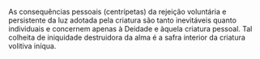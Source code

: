 ﻿As consequências pessoais (centrípetas) da rejeição voluntária e persistente da luz adotada pela criatura são tanto inevitáveis quanto individuais e concernem apenas à Deidade e àquela criatura pessoal. Tal colheita de iniquidade destruidora da alma é a safra interior da criatura volitiva iníqua.